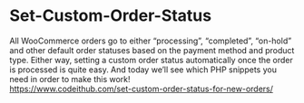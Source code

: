 # Set-Custom-Order-Status
All WooCommerce orders go to either “processing”, “completed”, “on-hold” and other default order statuses based on the payment method and product type.  Either way, setting a custom order status automatically once the order is processed is quite easy. And today we’ll see which PHP snippets you need in order to make this work!<br>
https://www.codeithub.com/set-custom-order-status-for-new-orders/
